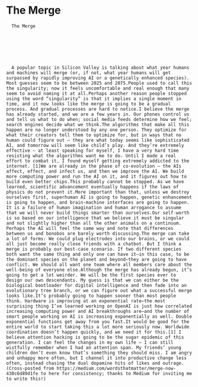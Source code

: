 # The Merge


    
  
    

    
      The Merge

      
    
  

  
    
      A popular topic in Silicon Valley is talking about what year humans and machines will merge (or, if not, what year humans will get surpassed by rapidly improving AI or a genetically enhanced species). Most guesses seem to be between 2025 and 2075.People used to call this the singularity; now it feels uncomfortable and real enough that many seem to avoid naming it at all.Perhaps another reason people stopped using the word “singularity” is that it implies a single moment in time, and it now looks like the merge is going to be a gradual process. And gradual processes are hard to notice.I believe the merge has already started, and we are a few years in. Our phones control us and tell us what to do when; social media feeds determine how we feel; search engines decide what we think.The algorithms that make all this happen are no longer understood by any one person. They optimize for what their creators tell them to optimize for, but in ways that no human could figure out — they are what today seems like sophisticated AI, and tomorrow will seem like child’s play. And they’re extremely effective — at least speaking for myself, I have a very hard time resisting what the algorithms want me to do. Until I made a real effort to combat it, I found myself getting extremely addicted to the internet. [1]We are already in the phase of co-evolution — the AIs affect, effect, and infect us, and then we improve the AI. We build more computing power and run the AI on it, and it figures out how to build even better chips.This probably cannot be stopped. As we have learned, scientific advancement eventually happens if the laws of physics do not prevent it.More important than that, unless we destroy ourselves first, superhuman AI is going to happen, genetic enhancement is going to happen, and brain-machine interfaces are going to happen. It is a failure of human imagination and human arrogance to assume that we will never build things smarter than ourselves.Our self-worth is so based on our intelligence that we believe it must be singular and not slightly higher than all the other animals on a continuum. Perhaps the AI will feel the same way and note that differences between us and bonobos are barely worth discussing.The merge can take a lot of forms: We could plug electrodes into our brains, or we could all just become really close friends with a chatbot. But I think a merge is probably our best-case scenario. If two different species both want the same thing and only one can have it—in this case, to be the dominant species on the planet and beyond—they are going to have conflict. We should all want one team where all members care about the well-being of everyone else.Although the merge has already begun, it’s going to get a lot weirder. We will be the first species ever to design our own descendants. My guess is that we can either be the biological bootloader for digital intelligence and then fade into an evolutionary tree branch, or we can figure out what a successful merge looks like.It’s probably going to happen sooner than most people think. Hardware is improving at an exponential rate—the most surprising thing I’ve learned working on OpenAI is just how correlated increasing computing power and AI breakthroughs are—and the number of smart people working on AI is increasing exponentially as well. Double exponential functions get away from you fast.It would be good for the entire world to start taking this a lot more seriously now. Worldwide coordination doesn’t happen quickly, and we need it for this.[1] I believe attention hacking is going to be the sugar epidemic of this generation. I can feel the changes in my own life — I can still wistfully remember when I had an attention span. My friends’ young children don’t even know that’s something they should miss. I am angry and unhappy more often, but I channel it into productive change less often, instead chasing the dual dopamine hits of likes and outrage.(Cross-posted from https://medium.com/wordsthatmatter/merge-now-430c6d89d1fe to here for consistency; thanks to Medium for inviting me to write this!)
    
  


  
